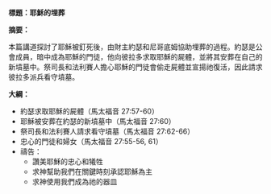 **標題：耶穌的埋葬**

**摘要：**

本篇講道探討了耶穌被釘死後，由財主約瑟和尼哥底姆協助埋葬的過程。約瑟是公會成員，暗中成為耶穌的門徒，他向彼拉多求取耶穌的屍體，並將其安葬在自己的新墳墓中。祭司長和法利賽人擔心耶穌的門徒會偷走屍體並宣揚祂復活，因此請求彼拉多派兵看守墳墓。

**大綱：**

* 約瑟求取耶穌的屍體（馬太福音 27:57-60）
* 耶穌被安葬在約瑟的新墳墓中（馬太福音 27:60）
* 祭司長和法利賽人請求看守墳墓（馬太福音 27:62-66）
* 忠心的門徒和婦女（馬太福音 27:55-56, 61）
* 禱告：
    * 讚美耶穌的忠心和犧牲
    * 求神幫助我們在關鍵時刻承認耶穌為主
    * 求神使用我們成為祂的器皿